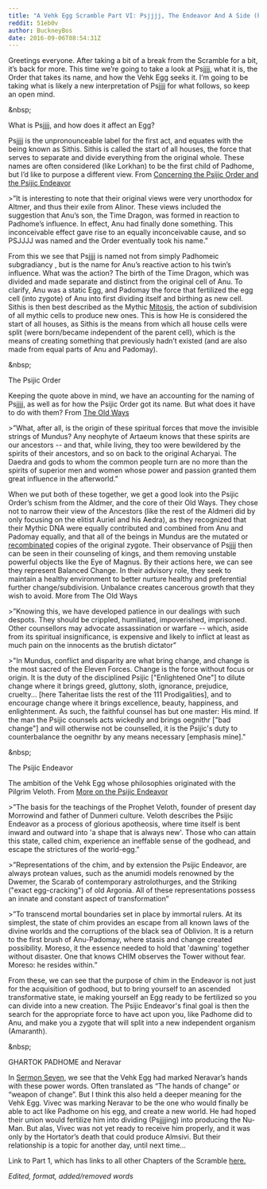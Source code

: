```yaml
---
title: "A Vehk Egg Scramble Part VI: Psjjjj, The Endeavor And A Side (Psijic) Order"
reddit: 51eb0v
author: BuckneyBos
date: 2016-09-06T08:54:31Z
---
```


Greetings everyone. After taking a bit of a break from the Scramble for a bit, it’s back for more. This time we’re going to take a look at Psjjjj, what it is, the Order that takes its name, and how the Vehk Egg seeks it. I’m going to be taking what is likely a new interpretation of Psjjjj for what follows, so keep an open mind.

&amp;nbsp;

What is Psjjjj, and how does it affect an Egg?

Psjjjj is the unpronounceable label for the first act, and equates with the being known as Sithis. Sithis is called the start of all houses, the force that serves to separate and divide everything from the original whole. These names are often considered (like Lorkhan) to be the first child of Padhome, but I’d like to purpose a different view. From [Concerning the Psijic Order and the Psijic Endeavor]( https://www.imperial-library.info/content/concerning-psijic-order-and-psijic-endeavor)

&gt;”It is interesting to note that their original views were very unorthodox for Altmer, and thus their exile from Alinor. These views included the suggestion that Anu’s son, the Time Dragon, was formed in reaction to Padhome’s influence. In effect, Anu had finally done something. This inconceivable effect gave rise to an equally inconceivable cause, and so PSJJJJ was named and the Order eventually took his name.”

From this we see that Psjjjj is named not from simply Padhomeic subgradiancy , but is the name for Anu’s reactive action to his twin’s influence. What was the action? The birth of the Time Dragon, which was divided and made separate and distinct from the original cell of Anu. To clarify, Anu was a static Egg, and Padomay the force that fertilized the egg cell (into zygote) of Anu into first dividing itself and birthing as new cell. Sithis is then best described as the Mythic [Mitosis]( https://en.m.wikipedia.org/wiki/Mitosis), the action of subdivision of all mythic cells to produce new ones. This is how He is considered the start of all houses, as Sithis is the means from which all house cells were split (were born/became independent of the parent cell), which is the means of creating something that previously hadn’t existed (and are also made from equal parts of Anu and Padomay).


&amp;nbsp;

The Psijic Order

Keeping the quote above in mind, we have an accounting for the naming of Psjjjj, as well as for how the Psijic Order got its name. But what does it have to do with them? From [The Old Ways](http://en.m.uesp.net/wiki/Lore:The_Old_Ways)

&gt;”What, after all, is the origin of these spiritual forces that move the invisible strings of Mundus? Any neophyte of Artaeum knows that these spirits are our ancestors -- and that, while living, they too were bewildered by the spirits of their ancestors, and so on back to the original Acharyai. The Daedra and gods to whom the common people turn are no more than the spirits of superior men and women whose power and passion granted them great influence in the afterworld.”

When we put both of these together, we get a good look into the Psijic Order’s schism from the Aldmer, and the core of their Old Ways. They chose not to narrow their view of the Ancestors (like the rest of the Aldmeri did by only focusing on the elitist Auriel and his Aedra), as they recognized that their Mythic DNA were equally contributed and combined from Anu and Padomay equally, and that all of the beings in Mundus are the mutated or [recombinated]( https://en.m.wikipedia.org/wiki/Genetic_recombination) copies of the original zygote. Their observance of Psjjjj then can be seen in their counseling of kings, and them removing unstable powerful objects like the Eye of Magnus. By their actions here, we can see they represent Balanced Change. In their advisory role, they seek to maintain a healthy environment to better nurture healthy and preferential further change/subdivision. Unbalance creates cancerous growth that they wish to avoid. More from The Old Ways 


&gt;”Knowing this, we have developed patience in our dealings with such despots. They should be crippled, humiliated, impoverished, imprisoned. Other counsellors may advocate assassination or warfare -- which, aside from its spiritual insignificance, is expensive and likely to inflict at least as much pain on the innocents as the brutish dictator”

&gt;"In Mundus, conflict and disparity are what bring change, and change is the most sacred of the Eleven Forces. Change is the force without focus or origin. It is the duty of the disciplined Psijic ["Enlightened One"] to dilute change where it brings greed, gluttony, sloth, ignorance, prejudice, cruelty... [here Taheritae lists the rest of the 111 Prodigalities], and to encourage change where it brings excellence, beauty, happiness, and enlightenment. As such, the faithful counsel has but one master: His mind. If the man the Psijic counsels acts wickedly and brings oegnithr ["bad change"] and will otherwise not be counselled, it is the Psijic's duty to counterbalance the oegnithr by any means necessary [emphasis mine]."

&amp;nbsp;

The Psijic Endeavor

The ambition of the Vehk Egg whose philosophies originated with the Pilgrim Veloth. From [More on the Psijic Endeavor]( https://www.imperial-library.info/content/more-psijic-endeavor)

&gt;”The basis for the teachings of the Prophet Veloth, founder of present day Morrowind and father of Dunmeri culture. Veloth describes the Psijic Endeavor as a process of glorious apotheosis, where time itself is bent inward and outward into 'a shape that is always new'. Those who can attain this state, called chim, experience an ineffable sense of the godhead, and escape the strictures of the world-egg.”

&gt;”Representations of the chim, and by extension the Psijic Endeavor, are always protean values, such as the anumidi models renowned by the Dwemer, the Scarab of contemporary astrolothurges, and the Striking ("exact egg-cracking") of old Argonia. All of these representations possess an innate and constant aspect of transformation”

&gt;”To transcend mortal boundaries set in place by immortal rulers. At its simplest, the state of chim provides an escape from all known laws of the divine worlds and the corruptions of the black sea of Oblivion. It is a return to the first brush of Anu-Padomay, where stasis and change created possibility. Moreso, it the essence needed to hold that 'dawning' together without disaster. One that knows CHIM observes the Tower without fear. Moreso: he resides within.”


From these, we can see that the purpose of chim in the Endeavor is not just for the acquisition of godhood, but to bring yourself to an ascended transformative state, ie making yourself an Egg ready to be fertilized so you can divide into a new creation. The Psijic Endeavor's final goal is then the search for the appropriate force to have act upon you, like Padhome did to Anu, and make you a zygote that will split into a new independent organism (Amaranth).

&amp;nbsp;

GHARTOK PADHOME and Neravar

In [Sermon Seven](http://www.uesp.net/wiki/Morrowind:The_36_Lessons_of_Vivec#Sermon_Seven), we see that the Vehk Egg had marked Neravar’s hands with these power words. Often translated as “The hands of change” or “weapon of change”. But I think this also held a deeper meaning for the Vehk Egg. Vivec was marking Neravar to be the one who would finally be able to act like Padhome on his egg, and create a new world. He had hoped their union would fertilize him into dividing (Psjjjjing) into  producing the Nu-Man. But alas, Vivec was not yet ready to receive him properly, and it was only by the Hortator’s death that could produce Almsivi. But their relationship is a topic for another day, until next time…

Link to Part 1, which has links to all other Chapters of the Scramble  [here.]( https://www.reddit.com/r/teslore/comments/4tjmka/a_vekh_egg_scramble_part_i_an_egg_bearing_preamble/)


*Edited, format, added/removed words*
